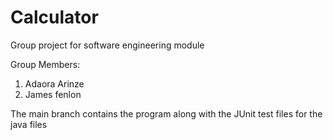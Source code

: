 # Calculator
Group project for software engineering module

Group Members:
1. Adaora Arinze
2. James fenlon

The main branch contains the program along with the JUnit test files for the java files
